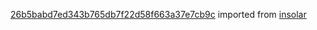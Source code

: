[26b5babd7ed343b765db7f22d58f663a37e7cb9c](https://github.com/insolar/insolar/commit/26b5babd7ed343b765db7f22d58f663a37e7cb9c) imported from [insolar](https://github.com/insolar/insolar)
